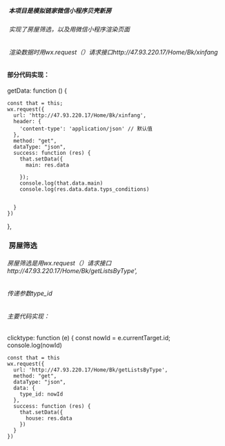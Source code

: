#####  本项目是模拟链家微信小程序贝壳新房
######  实现了房屋筛选，以及用微信小程序渲染页面
######  渲染数据时用wx.request（）请求接口http://47.93.220.17/Home/Bk/xinfang
####  部分代码实现：
getData: function () {

    const that = this;
    wx.request({
      url: 'http://47.93.220.17/Home/Bk/xinfang',
      header: {
        'content-type': 'application/json' // 默认值
      },
      method: "get",
      dataType: "json",
      success: function (res) {
        that.setData({
          main: res.data

        });
        console.log(that.data.main)
        console.log(res.data.data.typs_conditions)


      }
    })
 
  },
###  房屋筛选
###### 房屋筛选是用wx.request（）请求接口http://47.93.220.17/Home/Bk/getListsByType',
###### 传递参数type_id
###### 主要代码实现：
  clicktype: function (e) {
    const nowId = e.currentTarget.id;
    console.log(nowId)

    const that = this
    wx.request({
      url: 'http://47.93.220.17/Home/Bk/getListsByType',
      method: "get",
      dataType: "json",
      data: {
        type_id: nowId
      },
      success: function (res) {
        that.setData({
          house: res.data
        })
      }
    })
